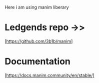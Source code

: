 Here i am using manim liberary

# Ledgends repo ->>
[https://github.com/3b1b/manim]

# Documentation 
[https://docs.manim.community/en/stable/]